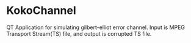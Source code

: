 # KokoChannel
QT Application for simulating gilbert-elliot error channel. Input is MPEG Transport Stream(TS) file, and output is corrupted TS file.
